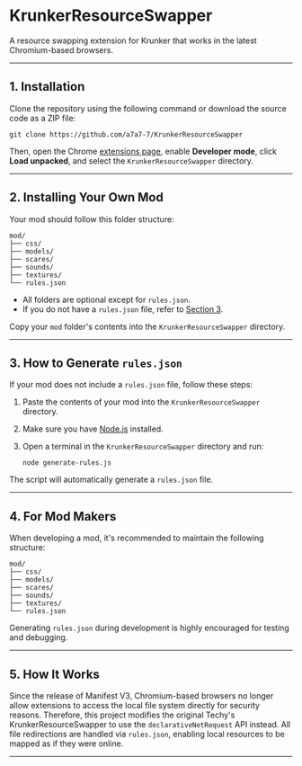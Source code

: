 # KrunkerResourceSwapper

A resource swapping extension for Krunker that works in the latest Chromium-based browsers.

---

## 1. Installation

Clone the repository using the following command or download the source code as a ZIP file:

```
git clone https://github.com/a7a7-7/KrunkerResourceSwapper
```

Then, open the Chrome [extensions page](chrome://extensions), enable **Developer mode**, click **Load unpacked**, and select the `KrunkerResourceSwapper` directory.

---

## 2. Installing Your Own Mod

Your mod should follow this folder structure:

```
mod/
├── css/
├── models/
├── scares/
├── sounds/
├── textures/
└── rules.json
```

* All folders are optional except for `rules.json`.
* If you do not have a `rules.json` file, refer to [Section 3](#3-how-to-generate-rulesjson).

Copy your `mod` folder's contents into the `KrunkerResourceSwapper` directory.

---

## 3. How to Generate `rules.json`

If your mod does not include a `rules.json` file, follow these steps:

1. Paste the contents of your mod into the `KrunkerResourceSwapper` directory.
2. Make sure you have [Node.js](https://nodejs.org) installed.
3. Open a terminal in the `KrunkerResourceSwapper` directory and run:

   ```
   node generate-rules.js
   ```

The script will automatically generate a `rules.json` file.

---

## 4. For Mod Makers

When developing a mod, it's recommended to maintain the following structure:

```
mod/
├── css/
├── models/
├── scares/
├── sounds/
├── textures/
└── rules.json
```

Generating `rules.json` during development is highly encouraged for testing and debugging.

---

## 5. How It Works

Since the release of Manifest V3, Chromium-based browsers no longer allow extensions to access the local file system directly for security reasons. Therefore, this project modifies the original Techy's KrunkerResourceSwapper to use the `declarativeNetRequest` API instead. All file redirections are handled via `rules.json`, enabling local resources to be mapped as if they were online.

---

